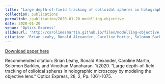 ```yaml
---
title: "Large depth-of-field tracking of colloidal spheres in holographic microscopy by modeling the objective lens"
collection: publications
permalink: /publication/2020-01-20-modelling-objective
date: 2020-01-20
venue: 'Optics Express'
slidesurl: 'http://carolinesmartin.github.io/files/modelling-objective.pdf'
citation: 'Brian Leahy, Ronald Alexander, Caroline Martin, Solomon Barkley, and Vinothan Manoharan. 1/2020. “Large depth-of-field tracking of colloidal spheres in holographic microscopy by modeling the objective lens.” Optics Express, 28, 2, Pp. 1061-1075.'
---
```

[Download paper here](http://carolinesmartin.github.io/files/modelling-objective.pdf)

Recommended citation: Brian Leahy, Ronald Alexander, Caroline Martin, Solomon Barkley, and Vinothan Manoharan. 1/2020. “Large depth-of-field tracking of colloidal spheres in holographic microscopy by modeling the objective lens.” Optics Express, 28, 2, Pp. 1061-1075.